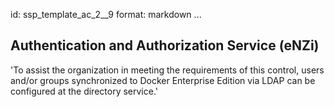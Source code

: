 id: ssp_template_ac_2__9
format: markdown
...
## Authentication and Authorization Service (eNZi)

'To assist the organization in meeting the requirements of this
control, users and/or groups synchronized to Docker Enterprise Edition
via LDAP can be configured at the directory service.'
